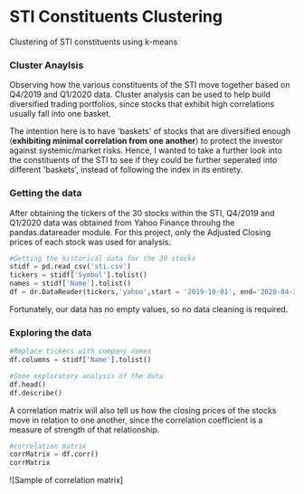 # STI Constituents Clustering
Clustering of STI constituents using k-means

### Cluster Anaylsis
Observing how the various constituents of the STI move together based on Q4/2019 and Q1/2020 data. Cluster analysis can be used to help build diversified trading portfolios, since stocks that exhibit high correlations usually fall into one basket. 

The intention here is to have 'baskets' of stocks that are diversified enough (__exhibiting minimal correlation from one another__) to protect the investor against systemic/market risks. Hence, I wanted to take a further look into the constituents of the STI to see if they could be further seperated into different 'baskets', instead of following the index in its entirety. 

### Getting the data
After obtaining the tickers of the 30 stocks within the STI, Q4/2019 and Q1/2020 data was obtained from Yahoo Finance throuhg the pandas.datareader module. For this project, only the Adjusted Closing prices of each stock was used for analysis.

```python
#Getting the historical data for the 30 stocks
stidf = pd.read_csv('sti.csv')
tickers = stidf['Symbol'].tolist()
names = stidf['Name'].tolist()
df = dr.DataReader(tickers,'yahoo',start = '2019-10-01', end='2020-04-30')['Adj Close']
```

Fortunately, our data has no empty values, so no data cleaning is required.

### Exploring the data
```python
#Replace tickers with company names
df.columns = stidf['Name'].tolist()

#Some exploratory analysis of the data
df.head()
df.describe()
```

A correlation matrix will also tell us how the closing prices of the stocks move in relation to one another, since the correlation coefficient is a measure of strength of that relationship. 

```python
#correlation matrix
corrMatrix = df.corr()
corrMatrix
```
![Sample of correlation matrix]
